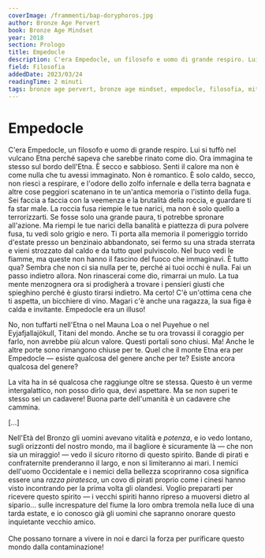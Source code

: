 ```yaml
---
coverImage: /frammenti/bap-doryphoros.jpg
author: Bronze Age Pervert
book: Bronze Age Mindset
year: 2018
section: Prologo
title: Empedocle
description: C'era Empedocle, un filosofo e uomo di grande respiro. Lui si tuffò nel vulcano Etna perché sapeva che sarebbe rinato come dio. Ora immagina te stesso sul bordo dell'Etna. È secco e sabbioso.  
field: Filosofia 
addedDate: 2023/03/24
readingTime: 2 minuti
tags: bronze age pervert, bronze age mindset, empedocle, filosofia, mitologia, 2018, antica grecia
---
```


# Empedocle

C'era Empedocle, un filosofo e uomo di grande respiro. Lui si tuffò nel vulcano Etna perché sapeva che sarebbe rinato come dio. Ora immagina te stesso sul bordo dell'Etna. È secco e sabbioso. Senti il calore ma non è come nulla che tu avessi immaginato. Non è romantico. È solo caldo, secco, non riesci a respirare, e l'odore dello zolfo infernale e della terra bagnata e altre cose peggiori scatenano in te un'antica memoria o l'istinto della fuga. Sei faccia a faccia con la veemenza e la brutalità della roccia, e guardare ti fa star male. La roccia fusa riempie le tue narici, ma non è solo quello a terrorizzarti. Se fosse solo una grande paura, ti potrebbe spronare all'azione. Ma riempi le tue narici della banalità e piattezza di pura polvere fusa, tu vedi solo grigio e nero. Ti porta alla memoria il pomeriggio torrido d'estate presso un benzinaio abbandonato, sei fermo su una strada sterrata e vieni strozzato dal caldo e da tutto quel pulviscolo. Nel buco vedi le fiamme, ma queste non hanno il fascino del fuoco che immaginavi. È tutto qua? Sembra che non ci sia nulla per te, perché ai tuoi occhi è nulla. Fai un passo indietro allora. Non rinascerai come dio, rimarrai un mulo. La tua mente menzognera ora si prodigherà a trovare i pensieri giusti che spieghino perché è giusto tirarsi indietro. Ma certo! C'è un'ottima cena che ti aspetta, un bicchiere di vino. Magari c'è anche una ragazza, la sua figa è calda e invitante. Empedocle era un illuso!

No, non tuffarti nell'Etna o nel Mauna Loa o nel Puyehue o nel Eyjafjallajökull, Titani del mondo. Anche se tu ora trovassi il coraggio per farlo, non avrebbe più alcun valore. Questi portali sono chiusi. Ma! Anche le altre porte sono rimangono chiuse per te. Quel che il monte Etna era per Empedocle &mdash; esiste qualcosa del genere anche per te? Esiste ancora qualcosa del genere?

La vita ha in sé qualcosa che raggiunge oltre se stessa. Questo è un verme intergalattico, non posso dirlo qua, devi aspettare. Ma se non superi te stesso sei un cadavere! Buona parte dell'umanità è un cadavere che cammina.

\[...\]

Nell'Età del Bronzo gli uomini avevano vitalità e *potenza*, e io vedo lontano, sugli orizzonti del nostro mondo, ma il bagliore è sicuramente là &mdash; che non sia un miraggio! &mdash; vedo il sicuro ritorno di questo spirito. Bande di pirati e confraternite prenderanno il largo, e non si limiteranno ai mari. I nemici dell'uomo Occidentale e i nemici della bellezza scopriranno cosa significa essere una *razza piratesca*, un covo di pirati proprio come i cinesi hanno visto incontrando per la prima volta gli olandesi. Voglio prepararti per ricevere questo spirito &mdash; i vecchi spiriti hanno ripreso a muoversi dietro al sipario... sulle increspature del fiume la loro ombra tremola nella luce di una tarda estate, e io conosco già gli uomini che sapranno onorare questo inquietante vecchio amico.
<br />
<br />
Che possano tornare a vivere in noi e darci la forza per purificare questo mondo dalla contaminazione!
